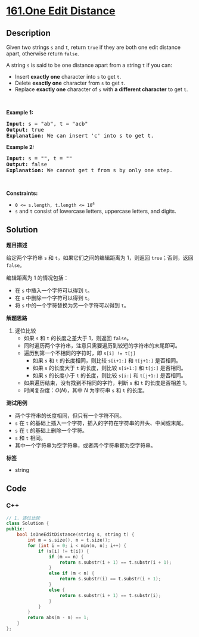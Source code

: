 # [161.One Edit Distance](https://leetcode.com/problems/one-edit-distance/description/)

## Description

<p>Given two strings <code>s</code> and <code>t</code>, return <code>true</code> if they are both one edit distance apart, otherwise return <code>false</code>.</p>

<p>A string <code>s</code> is said to be one distance apart from a string <code>t</code> if you can:</p>

<ul>
  <li>Insert <strong>exactly one</strong> character into <code>s</code> to get <code>t</code>.</li>
  <li>Delete <strong>exactly one</strong> character from <code>s</code> to get <code>t</code>.</li>
  <li>Replace <strong>exactly one</strong> character of <code>s</code> with <strong>a different character</strong> to get <code>t</code>.</li>
</ul>

<p>&nbsp;</p>
<p><strong class="example">Example 1:</strong></p>

<pre>
<strong>Input:</strong> s = &quot;ab&quot;, t = &quot;acb&quot;
<strong>Output:</strong> true
<strong>Explanation:</strong> We can insert &#39;c&#39; into s&nbsp;to get&nbsp;t.
</pre>

<p><strong class="example">Example 2:</strong></p>

<pre>
<strong>Input:</strong> s = &quot;&quot;, t = &quot;&quot;
<strong>Output:</strong> false
<strong>Explanation:</strong> We cannot get t from s by only one step.
</pre>

<p>&nbsp;</p>
<p><strong>Constraints:</strong></p>

<ul>
  <li><code>0 &lt;= s.length, t.length &lt;= 10<sup>4</sup></code></li>
  <li><code>s</code> and <code>t</code> consist of lowercase letters, uppercase letters, and digits.</li>
</ul>

## Solution

**题目描述**

给定两个字符串 `s` 和 `t`，如果它们之间的编辑距离为 1，则返回 `true`；否则，返回 `false`。

编辑距离为 1 的情况包括：

- 在 `s` 中插入一个字符可以得到 `t`。
- 在 `s` 中删除一个字符可以得到 `t`。
- 将 `s` 中的一个字符替换为另一个字符可以得到 `t`。

**解题思路**

1. 逐位比较
   - 如果 `s` 和 `t` 的长度之差大于 1，则返回 `false`。
   - 同时遍历两个字符串，注意只需要遍历到较短的字符串的末尾即可。
   - 遍历到第一个不相同的字符时，即 `s[i] != t[j]`
     - 如果 `s` 和 `t` 的长度相同，则比较 `s[i+1:]` 和 `t[j+1:]` 是否相同。
     - 如果 `s` 的长度大于 `t` 的长度，则比较 `s[i+1:]` 和 `t[j:]` 是否相同。
     - 如果 `s` 的长度小于 `t` 的长度，则比较 `s[i:]` 和 `t[j+1:]` 是否相同。
   - 如果遍历结束，没有找到不相同的字符，判断 `s` 和 `t` 的长度是否相差 1。
   - 时间复杂度：$O(N)$，其中 $N$ 为字符串 `s` 和 `t` 的长度。

**测试用例**

- 两个字符串的长度相同，但只有一个字符不同。
- `s` 在 `t` 的基础上插入一个字符，插入的字符在字符串的开头、中间或末尾。
- `s` 在 `t` 的基础上删除一个字符。
- `s` 和 `t` 相同。
- 其中一个字符串为空字符串，或者两个字符串都为空字符串。

**标签**

- string

<!-- code start -->
## Code

### C++

```cpp
// 1. 逐位比较
class Solution {
public:
    bool isOneEditDistance(string s, string t) {
        int m = s.size(), n = t.size();
        for (int i = 0; i < min(m, n); i++) {
            if (s[i] != t[i]) {
                if (m == n) {
                    return s.substr(i + 1) == t.substr(i + 1);
                }
                else if (m < n) {
                    return s.substr(i) == t.substr(i + 1);
                }
                else {
                    return s.substr(i + 1) == t.substr(i);
                }
            }
        }
        return abs(m - n) == 1;
    }
};
```

<!-- code end -->
